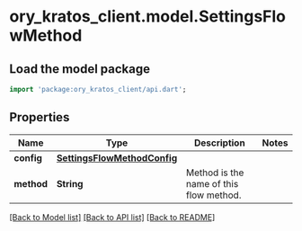 # ory_kratos_client.model.SettingsFlowMethod

## Load the model package
```dart
import 'package:ory_kratos_client/api.dart';
```

## Properties
Name | Type | Description | Notes
------------ | ------------- | ------------- | -------------
**config** | [**SettingsFlowMethodConfig**](SettingsFlowMethodConfig.md) |  | 
**method** | **String** | Method is the name of this flow method. | 

[[Back to Model list]](../README.md#documentation-for-models) [[Back to API list]](../README.md#documentation-for-api-endpoints) [[Back to README]](../README.md)


